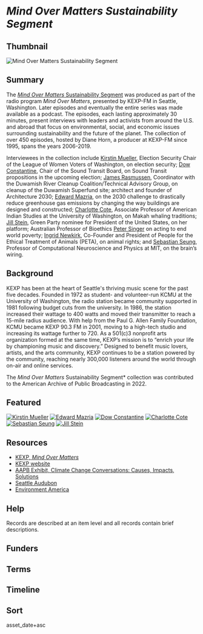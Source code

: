 # <em>*Mind Over Matters* Sustainability Segment</em>

## Thumbnail

![*Mind Over Matters* Sustainability Segment](https://s3.amazonaws.com/americanarchive.org/special-collections/kexp-mainimage.png "*Mind Over Matters* Sustainability Segment")

## Summary

The [*Mind Over Matters* Sustainability Segment](https://americanarchive.org/catalog?f%5Bseries_titles%5D%5B%5D=KEXP+Presents+Mind+Over+Matters&f[access_types][]=online) was produced as part of the radio program *Mind Over Matters*, presented by KEXP-FM in Seattle, Washington. Later episodes and eventually the entire series was made available as a podcast. The episodes, each lasting approximately 30 minutes, present interviews with leaders and activists from around the U.S. and abroad that focus on environmental, social, and economic issues surrounding sustainability and the future of the planet. The collection of over 450 episodes, hosted by Diane Horn, a producer at KEXP-FM since 1995, spans the years 2006-2019. 

Interviewees in the collection include [Kirstin Mueller](https://americanarchive.org/catalog/cpb-aacip-9864c6ccbbf), Election Security Chair of the League of Women Voters of Washington, on election security; [Dow Constantine](https://americanarchive.org/catalog/cpb-aacip-766fea4df42), Chair of the Sound Transit Board, on Sound Transit propositions in the upcoming election; [James Rasmussen](https://americanarchive.org/catalog/cpb-aacip-f18bd2e7803), Coordinator with the Duwamish River Cleanup Coalition/Technical Advisory Group, on cleanup of the Duwamish Superfund site; architect and founder of Architecture 2030; [Edward Mazria](https://americanarchive.org/catalog/cpb-aacip-ba6b047f3c6), on the 2030 challenge to drastically reduce greenhouse gas emissions by changing the way buildings are designed and constructed; [Charlotte Cote](https://americanarchive.org/catalog/cpb-aacip-f1d8501852e), Associate Professor of American Indian Studies at the University of Washington, on Makah whaling traditions; [Jill Stein](https://americanarchive.org/catalog/cpb-aacip-e3e44cef8da), Green Party nominee for President of the United States, on her platform; Australian Professor of Bioethics [Peter Singer](https://americanarchive.org/catalog/cpb-aacip-e1c549b3b5e) on acting to end world poverty; [Ingrid Newkirk](https://americanarchive.org/catalog/cpb-aacip-5afe3ba0edd), Co-Founder and President of People for the Ethical Treatment of Animals (PETA), on animal rights; and [Sebastian Seung](https://americanarchive.org/catalog/cpb-aacip-d1c8976fd25), Professor of Computational Neuroscience and Physics at MIT, on the brain’s wiring.

## Background

KEXP has been at the heart of Seattle's thriving music scene for the past five decades. Founded in 1972 as student- and volunteer-run KCMU at the University of Washington, the radio station became community supported in 1981 following budget cuts from the university. In 1986, the station increased their wattage to 400 watts and moved their transmitter to reach a 15-mile radius audience. With help from the Paul G. Allen Family Foundation, KCMU became KEXP 90.3 FM in 2001, moving to a high-tech studio and increasing its wattage further to 720. As a 501(c)3 nonprofit arts organization formed at the same time, KEXP’s mission is to “enrich your life by championing music and discovery.” Designed to benefit music lovers, artists, and the arts community, KEXP continues to be a station powered by the community, reaching nearly 300,000 listeners around the world through on-air and online services.

The *Mind Over Matters* Sustainability Segment* collection was contributed to the American Archive of Public Broadcasting in 2022. 

## Featured

[![Kirstin Mueller](https://s3.amazonaws.com/americanarchive.org/thumbnail/2990637634_d255190440_k_sq.jpg)](/catalog/cpb-aacip-9864c6ccbbf)
[![Edward Mazria](https://s3.amazonaws.com/americanarchive.org/thumbnail/2990637634_d255190440_k_sq.jpg)](/catalog/cpb-aacip-ba6b047f3c6)
[![Dow Constantine](https://s3.amazonaws.com/americanarchive.org/thumbnail/2990637634_d255190440_k_sq.jpg)](/catalog/cpb-aacip-766fea4df42)
[![Charlotte Cote](https://s3.amazonaws.com/americanarchive.org/thumbnail/2990637634_d255190440_k_sq.jpg)](/catalog/cpb-aacip-f1d8501852e)
[![Sebastian Seung](https://s3.amazonaws.com/americanarchive.org/thumbnail/2990637634_d255190440_k_sq.jpg)](/catalog/cpb-aacip-d1c8976fd25)
[![Jill Stein](https://s3.amazonaws.com/americanarchive.org/thumbnail/2990637634_d255190440_k_sq.jpg)](/catalog/cpb-aacip-e3e44cef8da)

## Resources

- [KEXP, *Mind Over Matters*](https://www.kexp.org/podcasts/mind-over-matters-sustainability-segment/)
- [KEXP website](https://www.kexp.org/)
- [AAPB Exhibit, Climate Change Conversations: Causes, Impacts, Solutions](https://americanarchive.org/exhibits/climate-change)
- [Seattle Audubon](https://seattleaudubon.org/)
- [Environment America](https://environmentamerica.org/)

## Help

Records are described at an item level and all records contain brief descriptions.

## Funders

## Terms

## Timeline

## Sort

asset_date+asc

